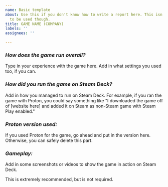```yaml
---
name: Basic template
about: Use this if you don't know how to write a report here. This isn't required
  to be used though.
title: GAME NAME (COMPANY)
labels: ''
assignees: ''

---
```


### **_How does the game run overall?_**
Type in your experience with the game here. Add in what settings you used too, if you can.

### **_How did you run the game on Steam Deck?_** 
Add in how you managed to run on Steam Deck. For example, if you ran the game with Proton, you could say something like "I downloaded the game off of [website here] and added it on Steam as non-Steam game with Steam Play enabled."

### **_Proton version used:_** 
If you used Proton for the game, go ahead and put in the version here. Otherwise, you can safely delete this part.

### **_Gameplay:_**
Add in some screenshots or videos to show the game in action on Steam Deck.

This is extremely recommended, but is not required.
